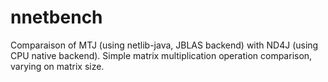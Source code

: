 # nnetbench

Comparaison of MTJ (using netlib-java, JBLAS backend) with ND4J (using CPU native backend).
Simple matrix multiplication operation comparison, varying on matrix size.